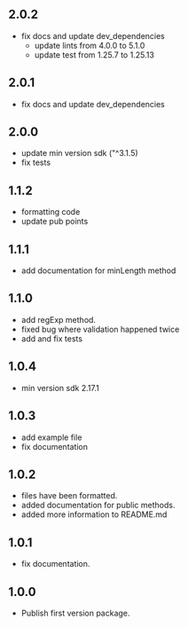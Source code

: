 ## 2.0.2
- fix docs and update dev_dependencies
  - update lints from 4.0.0 to 5.1.0
  - update test from 1.25.7 to 1.25.13

## 2.0.1
- fix docs and update dev_dependencies

## 2.0.0
- update min version sdk ("^3.1.5)
- fix tests

## 1.1.2
- formatting code
- update pub points

## 1.1.1
- add documentation for minLength method

## 1.1.0
- add regExp method.
- fixed bug where validation happened twice
- add and fix tests

## 1.0.4

- min version sdk 2.17.1

## 1.0.3

- add example file
- fix documentation

## 1.0.2

- files have been formatted.
- added documentation for public methods.
- added more information to README.md

## 1.0.1

- fix documentation.

## 1.0.0

- Publish first version package.

